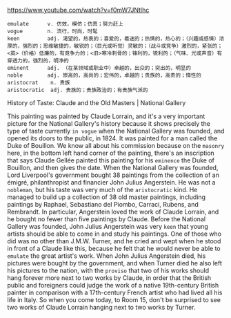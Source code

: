 https://www.youtube.com/watch?v=f0mW7JNtlhc

```
emulate      v. 仿效，模仿；仿真；努力赶上
vogue        n. 流行，时尚，时髦
keen         adj. 渴望的，热衷的；喜爱的，着迷的；热情的，热心的；（兴趣或感情）浓厚的，强烈的；思维敏捷的，敏锐的；（目光或听觉）灵敏的；（战斗或竞争）激烈的，紧张的；<英>（价格）低廉的，有竞争力的；<旧>寒冷刺骨的；锋利的，锐利的；（气味、光或声音）有穿透力的，强烈的，明净的
eminent      adj. （在某领域或职业中）卓越的，出众的；突出的，明显的
noble        adj. 崇高的，高尚的；宏伟的，卓越的；贵族的，高贵的；惰性的
aristocrat    n. 贵族  
aristocratic  adj. 贵族的；贵族政治的；有贵族气派的
```

History of Taste: Claude and the Old Masters | National Gallery

This painting was painted by Claude Lorrain, and it's a very important picture for the National Gallery's history because it shows precisely the type of taste currently `in vogue` when the National Gallery was founded, and opened its doors to the public, in 1824. It was painted for a man called the Duke of Bouillon. We know all about his commission because on the `masonry` here, in the bottom left hand corner of the painting, there's an inscription that says Claude Gellée painted this painting for his `eminence` the Duke of Bouillon, and then gives the date. When the National Gallery was founded, Lord Liverpool's government bought 38 paintings from the collection of an émigré, philanthropist and financier John Julius Angerstein. He was not a `nobleman`, but his taste was very much of the `aristocratic` kind. He managed to build up a collection of 38 old master paintings, including paintings by Raphael, Sebastiano del Piombo, Carraci, Rubens, and Rembrandt. In particular, Angerstein loved the work of Claude Lorrain, and he bought no fewer than five paintings by Claude. Before the National Gallery was founded, John Julius Angerstein was very `keen` that young artists should be able to come in and study his paintings. One of those who did was no other than J.M.W. Turner, and he cried and wept when he stood in front of a Claude like this, because he felt that he would never be able to `emulate` the great artist's work. When John Julius Angerstein died, his pictures were bought by the government, and when Turner died he also left his pictures to the nation, with the `proviso` that two of his works should hang forever more next to two works by Claude, in order that the British public and foreigners could judge the work of a native 19th-century British painter in comparison with a 17th-century French artist who had lived all his life in Italy. So when you come today, to Room 15, don't be surprised to see two works of Claude Lorrain hanging next to two works by Turner. 